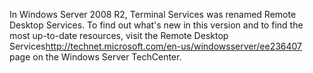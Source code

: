 <Token xmlns:xlink="http://www.w3.org/1999/xlink">In Windows Server 2008 R2, Terminal Services was renamed Remote Desktop Services. To find out what's new in this version and to find the most up-to-date resources, visit the <externalLink xmlns="http://ddue.schemas.microsoft.com/authoring/2003/5"><linkText>Remote Desktop Services</linkText><linkUri>http://technet.microsoft.com/en-us/windowsserver/ee236407</linkUri></externalLink> page on the Windows Server TechCenter.</Token>